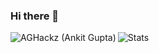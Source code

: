 ### Hi there 👋

<!--
**AGHackz/AGHackz** is a ✨ _special_ ✨ repository because its `README.md` (this file) appears on your GitHub profile.

Here are some ideas to get you started:

- 🔭 I’m currently working on ...
- 🌱 I’m currently learning ...
- 👯 I’m looking to collaborate on ...
- 🤔 I’m looking for help with ...
- 💬 Ask me about ...
- 📫 How to reach me: ...
- 😄 Pronouns: ...
- ⚡ Fun fact: ...
-->

<p><img align="left" src="https://github-readme-stats.vercel.app/api/top-langs/?username=AGHackz&layout=compact&hide=html" alt="AGHackz (Ankit Gupta)" /></p>

![Stats](https://github-readme-stats.vercel.app/api?username=AGHackz&&show_icons=true&title_color=ffffff&icon_color=bb2acf&text_color=daf7dc&bg_color=151515)
